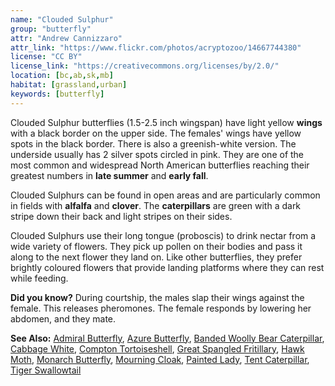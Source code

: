 ```yaml
---
name: "Clouded Sulphur"
group: "butterfly"
attr: "Andrew Cannizzaro"
attr_link: "https://www.flickr.com/photos/acryptozoo/14667744380"
license: "CC BY"
license_link: "https://creativecommons.org/licenses/by/2.0/"
location: [bc,ab,sk,mb]
habitat: [grassland,urban]
keywords: [butterfly]
---
```

Clouded Sulphur butterflies (1.5-2.5 inch wingspan) have light yellow **wings** with a black border on the upper side. The females' wings have yellow spots in the black border. There is also a greenish-white version. The underside usually has 2 silver spots circled in pink. They are one of the most common and widespread North American butterflies reaching their greatest numbers in **late summer** and **early fall**.

Clouded Sulphurs can be found in open areas and are particularly common in fields with **alfalfa** and **clover**. The **caterpillars** are green with a dark stripe down their back and light stripes on their sides.

Clouded Sulphurs use their long tongue (proboscis) to drink nectar from a wide variety of flowers. They pick up pollen on their bodies and pass it along to the next flower they land on. Like other butterflies, they prefer brightly coloured flowers that provide landing platforms where they can rest while feeding.

**Did you know?** During courtship, the males slap their wings against the female. This releases pheromones. The female responds by lowering her abdomen, and they mate.

<!-- generated, do not edit -->
**See Also:**
[Admiral Butterfly](/insects/admiral/),
[Azure Butterfly](/insects/azurebut/),
[Banded Woolly Bear Caterpillar](/insects/bandwb/),
[Cabbage White](/insects/cabbgwht/),
[Compton Tortoiseshell](/insects/comptort/),
[Great Spangled Fritillary](/insects/greatfrit/),
[Hawk Moth](/insects/hawkmoth/),
[Monarch Butterfly](/insects/monarch/),
[Mourning Cloak](/insects/mournbut/),
[Painted Lady](/insects/paintbut/),
[Tent Caterpillar](/insects/tentcat/),
[Tiger Swallowtail](/insects/tigerbut/)
